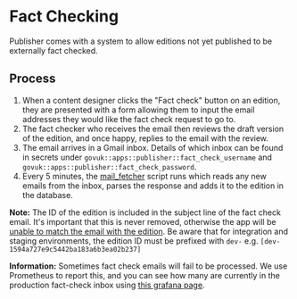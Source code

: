 # Fact Checking

Publisher comes with a system to allow editions not yet published to be externally fact checked.

## Process

1. When a content designer clicks the "Fact check" button on an edition, they are presented with a form allowing them to input the email addresses they would like the fact check request to go to.
1. The fact checker who receives the email then reviews the draft version of the edition, and once happy, replies to the email with the review.
1. The email arrives in a Gmail inbox. Details of which inbox can be found in secrets under `govuk::apps::publisher::fact_check_username` and `govuk::apps::publisher::fact_check_password`.
1. Every 5 minutes, the [mail_fetcher](../script/mail_fetcher) script runs which reads any new emails from the inbox, parses the response and adds it to the edition in the database.

**Note:** The ID of the edition is included in the subject line of the fact check email. It's important that this is never removed, otherwise the app will be [unable to match the email with the edition](https://docs.publishing.service.gov.uk/manual/alerts/publisher-unprocessed-fact-check-emails.html). Be aware that for integration and staging environments, the edition ID must be prefixed with `dev-` e.g. `[dev-1594a727e9c5442ba183a6b3ea02b237]`

**Information:** Sometimes fact check emails will fail to be processed. We use Prometheus to report this, and you can see how many are currently in the production fact-check inbox using [this grafana page](https://grafana.eks.production.govuk.digital/explore?schemaVersion=1&panes=%7B%22fj9%22%3A%7B%22datasource%22%3A%22prometheus%22%2C%22queries%22%3A%5B%7B%22refId%22%3A%22A%22%2C%22expr%22%3A%22publisher_fact_check_unprocessed_emails_total%22%2C%22range%22%3Atrue%2C%22instant%22%3Atrue%2C%22datasource%22%3A%7B%22type%22%3A%22prometheus%22%2C%22uid%22%3A%22prometheus%22%7D%2C%22editorMode%22%3A%22code%22%2C%22legendFormat%22%3A%22unprocessed_emails%22%7D%5D%2C%22range%22%3A%7B%22from%22%3A%22now-30d%22%2C%22to%22%3A%22now%22%7D%7D%7D&orgId=1).
